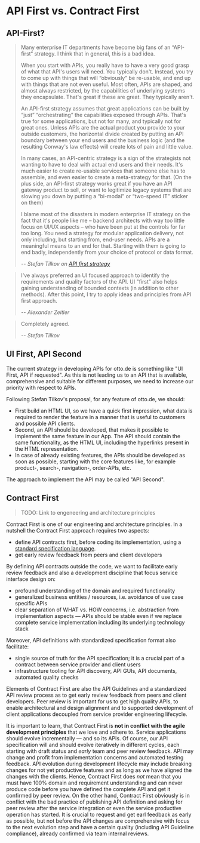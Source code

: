 # API First vs. Contract First

## API-First?

> Many enterprise IT departments have become big fans of an “API-first“ strategy. I think that in general, this is a bad idea.
> 
> When you start with APIs, you really have to have a very good grasp of what that API's users will need. You typically don't. Instead, you try to come up with things that will “obviously” be re-usable, and end up with things that are not even useful.
> Most often, APIs are shaped, and almost always restricted, by the capabilities of underlying systems they encapsulate. That's great if these are great. They typically aren't.
>
> An API-first strategy assumes that great applications can be built by “just” “orchestrating” the capabilities exposed through APIs. That's true for some applications, but not for many, and typically not for great ones.
> Unless APIs are the actual product you provide to your outside customers, the horizontal divide created by putting an API boundary between your end users and the business logic (and the resulting Conway's law effects) will create lots of pain and little value.
>
> In many cases, an API-centric strategy is a sign of the strategists not wanting to have to deal with actual end users and their needs. It's much easier to create re-usable services that someone else has to assemble, and even easier to create a meta-strategy for that. 
> (On the plus side, an API-first strategy works great if you have an API gateway product to sell, or want to legitimize legacy systems that are slowing you down by putting a “bi-modal” or “two-speed IT” sticker on them)
>
> I blame most of the disasters in modern enterprise IT strategy on the fact that it's people like me – backend architects with way too little focus on UI/UX aspects – who have been put at the controls for far too long.
> You need a strategy for modular application delivery, not only including, but starting from, end-user needs. APIs are a meaningful means to an end for that. Starting with them is going to end badly, independently from your choice of protocol or data format.
>
> -- <cite>Stefan Tilkov on [API first strategy](https://twitter.com/stilkov/status/1250355396864176132)</cite>

> I've always preferred an UI focused approach to identify the requirements and quality factors of the API.  UI "first" also helps gaining understanding of bounded contexts (in addition to other methods). After this point, I try to apply ideas and principles from API first approach.
>
> -- <cite>Alexander Zeitler</cite>

> Completely agreed.
>
> -- <cite>Stefan Tilkov</cite>

## UI First, API Second

The current strategy in developing APIs for otto.de is something like "UI First, API if requested". As this is not leading us to an API that is available, comprehensive and suitable for different purposes, we need to increase our priority with respect to APIs.

Following Stefan Tilkov's proposal, for any feature of otto.de, we should:

* First build an HTML UI, so we have a quick first impression, what data is required to render the feature in a manner that is useful to customers and possible API clients.
* Second, an API should be developed, that makes it possible to implement the same feature in our App. The API should contain the same functionality, as the HTML UI, including the hyperlinks present in the HTML representation.
* In case of already existing features, the APIs should be developed as soon as possible, starting with the core features like, for example product-, search-, navigation-, order-APIs, etc.

The approach to implement the API may be called "API Second".

## Contract First

> TODO: Link to engeneering and architecture principles

Contract First is one of our engineering and architecture principles. In a nutshell the Contract First approach requires two aspects:

* define API contracts first, before coding its implementation, using a [standard specification language](./spec-format.md).
* get early review feedback from peers and client developers

By defining API contracts outside the code, we want to facilitate early review feedback and also a development discipline that focus service interface design on:
* profound understanding of the domain and required functionality
* generalized business entities / resources, i.e. avoidance of use case specific APIs
* clear separation of WHAT vs. HOW concerns, i.e. abstraction from implementation aspects — APIs should be stable even if we replace complete service implementation including its underlying technology stack

Moreover, API definitions with standardized specification format also facilitate:
 * single source of truth for the API specification; it is a crucial part of a contract between service provider and client users
 * infrastructure tooling for API discovery, API GUIs, API documents, automated quality checks

Elements of Contract First are also the API Guidelines and a standardized API review process as to get early review feedback from peers and client developers. Peer review is important for us to get high quality APIs, to enable architectural and design alignment and to supported development of client applications decoupled from service provider engineering lifecycle.

It is important to learn, that Contract First is **not in conflict with the agile development principles** that we love and adhere to. Service applications should evolve incrementally — and so its APIs. Of course, our API specification will and should evolve iteratively in different cycles, each starting with draft status and *early* team and peer review feedback. API may change and profit from implementation concerns and automated testing feedback. API evolution during development lifecycle may include breaking changes for not yet productive features and as long as we have aligned the changes with the clients. Hence, Contract First does *not* mean that you must have 100% domain and requirement understanding and can never produce code before you have defined the complete API and get it confirmed by peer review. On the other hand, Contract First obviously is in conflict with the bad practice of publishing API definition and asking for peer review after the service integration or even the service productive operation has started. It is crucial to request and get earl feedback as early as possible, but not before the API changes are comprehensive with focus to the next evolution step and have a certain quality (including API Guideline compliance), already confirmed via team internal reviews.